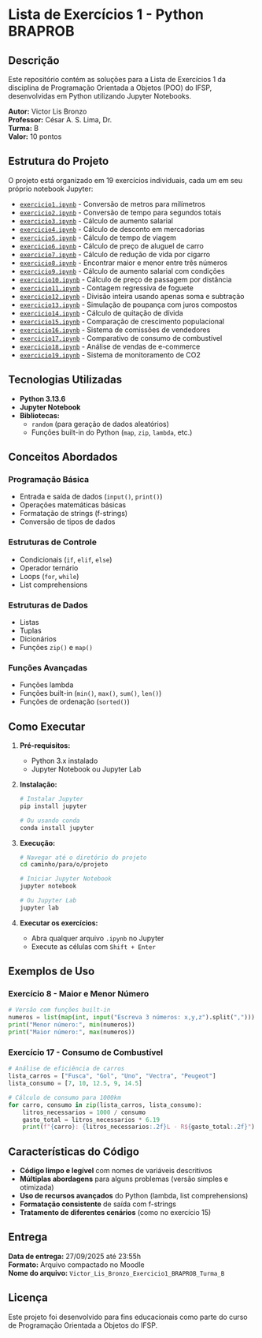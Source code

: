 # Lista de Exercícios 1 - Python BRAPROB

## Descrição
Este repositório contém as soluções para a Lista de Exercícios 1 da disciplina de Programação Orientada a Objetos (POO) do IFSP, desenvolvidas em Python utilizando Jupyter Notebooks.

**Autor:** Victor Lis Bronzo  
**Professor:** César A. S. Lima, Dr.  
**Turma:** B  
**Valor:** 10 pontos

## Estrutura do Projeto

O projeto está organizado em 19 exercícios individuais, cada um em seu próprio notebook Jupyter:

- [`exercicio1.ipynb`](exercicio1.ipynb) - Conversão de metros para milímetros
- [`exercicio2.ipynb`](exercicio2.ipynb) - Conversão de tempo para segundos totais
- [`exercicio3.ipynb`](exercicio3.ipynb) - Cálculo de aumento salarial
- [`exercicio4.ipynb`](exercicio4.ipynb) - Cálculo de desconto em mercadorias
- [`exercicio5.ipynb`](exercicio5.ipynb) - Cálculo de tempo de viagem
- [`exercicio6.ipynb`](exercicio6.ipynb) - Cálculo de preço de aluguel de carro
- [`exercicio7.ipynb`](exercicio7.ipynb) - Cálculo de redução de vida por cigarro
- [`exercicio8.ipynb`](exercicio8.ipynb) - Encontrar maior e menor entre três números
- [`exercicio9.ipynb`](exercicio9.ipynb) - Cálculo de aumento salarial com condições
- [`exercicio10.ipynb`](exercicio10.ipynb) - Cálculo de preço de passagem por distância
- [`exercicio11.ipynb`](exercicio11.ipynb) - Contagem regressiva de foguete
- [`exercicio12.ipynb`](exercicio12.ipynb) - Divisão inteira usando apenas soma e subtração
- [`exercicio13.ipynb`](exercicio13.ipynb) - Simulação de poupança com juros compostos
- [`exercicio14.ipynb`](exercicio14.ipynb) - Cálculo de quitação de dívida
- [`exercicio15.ipynb`](exercicio15.ipynb) - Comparação de crescimento populacional
- [`exercicio16.ipynb`](exercicio16.ipynb) - Sistema de comissões de vendedores
- [`exercicio17.ipynb`](exercicio17.ipynb) - Comparativo de consumo de combustível
- [`exercicio18.ipynb`](exercicio18.ipynb) - Análise de vendas de e-commerce
- [`exercicio19.ipynb`](exercicio19.ipynb) - Sistema de monitoramento de CO2

## Tecnologias Utilizadas

- **Python 3.13.6**
- **Jupyter Notebook**
- **Bibliotecas:**
  - `random` (para geração de dados aleatórios)
  - Funções built-in do Python (`map`, `zip`, `lambda`, etc.)

## Conceitos Abordados

### Programação Básica
- Entrada e saída de dados (`input()`, `print()`)
- Operações matemáticas básicas
- Formatação de strings (f-strings)
- Conversão de tipos de dados

### Estruturas de Controle
- Condicionais (`if`, `elif`, `else`)
- Operador ternário
- Loops (`for`, `while`)
- List comprehensions

### Estruturas de Dados
- Listas
- Tuplas
- Dicionários
- Funções `zip()` e `map()`

### Funções Avançadas
- Funções lambda
- Funções built-in (`min()`, `max()`, `sum()`, `len()`)
- Funções de ordenação (`sorted()`)

## Como Executar

1. **Pré-requisitos:**
   - Python 3.x instalado
   - Jupyter Notebook ou Jupyter Lab

2. **Instalação:**
   ```bash
   # Instalar Jupyter
   pip install jupyter
   
   # Ou usando conda
   conda install jupyter
   ```

3. **Execução:**
   ```bash
   # Navegar até o diretório do projeto
   cd caminho/para/o/projeto
   
   # Iniciar Jupyter Notebook
   jupyter notebook
   
   # Ou Jupyter Lab
   jupyter lab
   ```

4. **Executar os exercícios:**
   - Abra qualquer arquivo `.ipynb` no Jupyter
   - Execute as células com `Shift + Enter`

## Exemplos de Uso

### Exercício 8 - Maior e Menor Número
```python
# Versão com funções built-in
numeros = list(map(int, input("Escreva 3 números: x,y,z").split(",")))
print("Menor número:", min(numeros))
print("Maior número:", max(numeros))
```

### Exercício 17 - Consumo de Combustível
```python
# Análise de eficiência de carros
lista_carros = ["Fusca", "Gol", "Uno", "Vectra", "Peugeot"]
lista_consumo = [7, 10, 12.5, 9, 14.5]

# Cálculo de consumo para 1000km
for carro, consumo in zip(lista_carros, lista_consumo):
    litros_necessarios = 1000 / consumo
    gasto_total = litros_necessarios * 6.19
    print(f"{carro}: {litros_necessarios:.2f}L - R${gasto_total:.2f}")
```

## Características do Código

- **Código limpo e legível** com nomes de variáveis descritivos
- **Múltiplas abordagens** para alguns problemas (versão simples e otimizada)
- **Uso de recursos avançados** do Python (lambda, list comprehensions)
- **Formatação consistente** de saída com f-strings
- **Tratamento de diferentes cenários** (como no exercício 15)

## Entrega

**Data de entrega:** 27/09/2025 até 23:55h  
**Formato:** Arquivo compactado no Moodle  
**Nome do arquivo:** `Victor_Lis_Bronzo_Exercicio1_BRAPROB_Turma_B`

## Licença

Este projeto foi desenvolvido para fins educacionais como parte do curso de Programação Orientada a Objetos do IFSP.